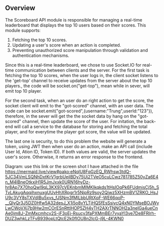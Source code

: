 ## Overview

The Scoreboard API module is responsible for managing a real-time leaderboard that displays the top 10 users based on their scores. This module supports:

1. Fetching the top 10 scores.
2. Updating a user's score when an action is completed.
3. Preventing unauthorized score manipulation through validation and authentication mechanisms.

Since this is a real-time leaderboard, we chose to use Socket.IO for real-time communication between clients and the server.
For the first task is fetching the top 10 scores, when the user logs in, the client socket listens to the 'get-top' channel to receive updates from the server about the top 10 players., the code will be socket.on("get-top"), mean while in sever, will emit top 10 player.

For the second task, when an user do an right action to get the score, the socket client will emit to the "got-scored" channel, with an user data. The code can be socket.emit("got-scored",{username:"Trung",userId:"123"}), therefore, in the sever will get the the socket data by hang on the "got-scored" channel, then update the score of the user. For initation, the back-end will call a service to the database for storing and fetching the total player, and for everytime the player got score, the value will be updated.

The last one is security, to do this problem the website will generate a token, using JWT then when user do an action, make an API call (include User Id, Ation ID, Token ID). If both values are valid, the server updates the user's score. Otherwise, it returns an error response to the frontend.

Diagram: use this link or the screen shot I have attached in the file https://mermaid.live/view#pako:eNqlU8FqGzEQ_RWhsw3tdQ-5JC34VmLSQNhDxtKrV1grbUejlBDy75Uj2TVeO5cuLCwz781785Z50yZa6E4n_M4IBneOtkxjH1R5JmJxxk0URN16hyDz-hr8Ap7X70hoQwl9qL3KX97cVEKnbmMIMKIkqkds1tHsIOqPk6FUdmisCj5h_STvLAkugAqqihxnuxgUUvHhXRpgr1r5NjpRz9soy2Qiwz5XHzmBV1ZRKO_HsJU9c3VY8sTXVdIBu5xvs_fJSNm3fMlLbbURtXpF-WE66qoP-__QlyQr3J5DZ0Hfw5A32desJ_X1i5o8vYLTjHQSfEsSsiycQ4xN0YMseBOJWyLwCWoVXj7b9Hw2mCOrESnRttlHOP5ZH4vTH2AXrTNNOH2a3neIGa4ueCnAe0jm8J-ZmMxcmhcy2S-jF3oEj-Rsucy3faPXMmBEr7vyaYl3ve7De8FRlrh-DUZ3whkLzTFvB939opLtQtcE2k0fIOU8n2IcG-j9L-4KWN0
